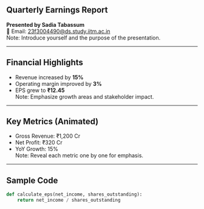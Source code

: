 ## Quarterly Earnings Report  
**Presented by Sadia Tabassum**  
📧 Email: 23f3004490@ds.study.iitm.ac.in  
Note: Introduce yourself and the purpose of the presentation.

---

## Financial Highlights  
- Revenue increased by **15%**  
- Operating margin improved by **3%**  
- EPS grew to **₹12.45**  
Note: Emphasize growth areas and stakeholder impact.

---

## Key Metrics (Animated)  
- Gross Revenue: ₹1,200 Cr <!-- .element: class="fragment" -->  
- Net Profit: ₹320 Cr <!-- .element: class="fragment" -->  
- YoY Growth: 15% <!-- .element: class="fragment" -->  
Note: Reveal each metric one by one for emphasis.

---

## Sample Code  
```python
def calculate_eps(net_income, shares_outstanding):
    return net_income / shares_outstanding
